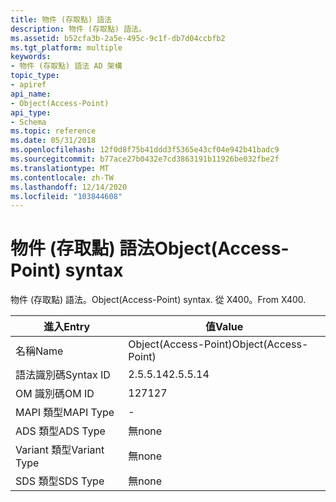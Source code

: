 ```yaml
---
title: 物件 (存取點) 語法
description: 物件 (存取點) 語法。
ms.assetid: b52cfa3b-2a5e-495c-9c1f-db7d04ccbfb2
ms.tgt_platform: multiple
keywords:
- 物件 (存取點) 語法 AD 架構
topic_type:
- apiref
api_name:
- Object(Access-Point)
api_type:
- Schema
ms.topic: reference
ms.date: 05/31/2018
ms.openlocfilehash: 12f0d8f75b41ddd3f5365e43cf04e942b41badc9
ms.sourcegitcommit: b77ace27b0432e7cd3863191b11926be032fbe2f
ms.translationtype: MT
ms.contentlocale: zh-TW
ms.lasthandoff: 12/14/2020
ms.locfileid: "103844608"
---
```

# <a name="objectaccess-point-syntax"></a><span data-ttu-id="79044-104">物件 (存取點) 語法</span><span class="sxs-lookup"><span data-stu-id="79044-104">Object(Access-Point) syntax</span></span>

<span data-ttu-id="79044-105">物件 (存取點) 語法。</span><span class="sxs-lookup"><span data-stu-id="79044-105">Object(Access-Point) syntax.</span></span> <span data-ttu-id="79044-106">從 X400。</span><span class="sxs-lookup"><span data-stu-id="79044-106">From X400.</span></span>



| <span data-ttu-id="79044-107">進入</span><span class="sxs-lookup"><span data-stu-id="79044-107">Entry</span></span> | <span data-ttu-id="79044-108">值</span><span class="sxs-lookup"><span data-stu-id="79044-108">Value</span></span> |
|--------------|----------------------|
| <span data-ttu-id="79044-109">名稱</span><span class="sxs-lookup"><span data-stu-id="79044-109">Name</span></span>         | <span data-ttu-id="79044-110">Object(Access-Point)</span><span class="sxs-lookup"><span data-stu-id="79044-110">Object(Access-Point)</span></span> |
| <span data-ttu-id="79044-111">語法識別碼</span><span class="sxs-lookup"><span data-stu-id="79044-111">Syntax ID</span></span>    | <span data-ttu-id="79044-112">2.5.5.14</span><span class="sxs-lookup"><span data-stu-id="79044-112">2.5.5.14</span></span>             |
| <span data-ttu-id="79044-113">OM 識別碼</span><span class="sxs-lookup"><span data-stu-id="79044-113">OM ID</span></span>        | <span data-ttu-id="79044-114">127</span><span class="sxs-lookup"><span data-stu-id="79044-114">127</span></span>                  |
| <span data-ttu-id="79044-115">MAPI 類型</span><span class="sxs-lookup"><span data-stu-id="79044-115">MAPI Type</span></span>    | \-                   |
| <span data-ttu-id="79044-116">ADS 類型</span><span class="sxs-lookup"><span data-stu-id="79044-116">ADS Type</span></span>     | <span data-ttu-id="79044-117">無</span><span class="sxs-lookup"><span data-stu-id="79044-117">none</span></span>                 |
| <span data-ttu-id="79044-118">Variant 類型</span><span class="sxs-lookup"><span data-stu-id="79044-118">Variant Type</span></span> | <span data-ttu-id="79044-119">無</span><span class="sxs-lookup"><span data-stu-id="79044-119">none</span></span>                 |
| <span data-ttu-id="79044-120">SDS 類型</span><span class="sxs-lookup"><span data-stu-id="79044-120">SDS Type</span></span>     | <span data-ttu-id="79044-121">無</span><span class="sxs-lookup"><span data-stu-id="79044-121">none</span></span>                 |



 

 




